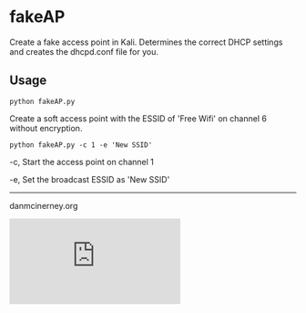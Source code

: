 fakeAP
======

Create a fake access point in Kali. Determines the correct DHCP settings and creates the dhcpd.conf file for you.


Usage
-----


``` shell
python fakeAP.py
```
Create a soft access point with the ESSID of 'Free Wifi' on channel 6 without encryption. 


``` shell
python fakeAP.py -c 1 -e 'New SSID'
```

-c, Start the access point on channel 1

-e, Set the broadcast ESSID as 'New SSID'



-------
danmcinerney.org

[![Analytics](https://ga-beacon.appspot.com/UA-46613304-4/fakeAP/README.md)](https://github.com/igrigorik/ga-beacon)
